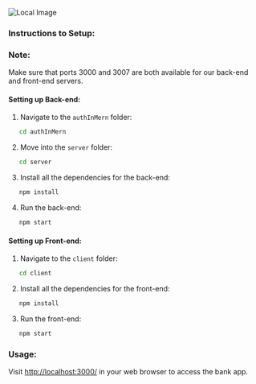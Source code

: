 ![Local Image](/client/src/Components/Assets/loginPageScreenshot.png)

### Instructions to Setup:

### Note:

Make sure that ports 3000 and 3007 are both available for our back-end and front-end servers.

#### Setting up Back-end:

1. Navigate to the `authInMern` folder:

```bash
   cd authInMern
```

2. Move into the `server` folder:

```bash
   cd server
```

3. Install all the dependencies for the back-end:

```bash
   npm install
```

4. Run the back-end:

```bash
   npm start
```

#### Setting up Front-end:

1. Navigate to the `client` folder:

```bash
   cd client
```

2. Install all the dependencies for the front-end:

```bash
   npm install
```

3. Run the front-end:

```bash
   npm start
```

### Usage:

Visit [http://localhost:3000/](http://localhost:3000/) in your web browser to access the bank app.
